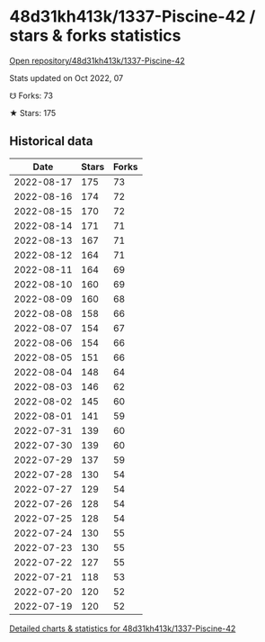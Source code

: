 # 48d31kh413k/1337-Piscine-42 / stars & forks statistics

[Open repository/48d31kh413k/1337-Piscine-42](https://github.com/48d31kh413k/1337-Piscine-42)

Stats updated on Oct 2022, 07

☋ Forks: 73

★ Stars: 175

## Historical data
| Date | Stars | Forks |
|------|-------|-------|
| 2022-08-17 | 175 | 73 | 
| 2022-08-16 | 174 | 72 | 
| 2022-08-15 | 170 | 72 | 
| 2022-08-14 | 171 | 71 | 
| 2022-08-13 | 167 | 71 | 
| 2022-08-12 | 164 | 71 | 
| 2022-08-11 | 164 | 69 | 
| 2022-08-10 | 160 | 69 | 
| 2022-08-09 | 160 | 68 | 
| 2022-08-08 | 158 | 66 | 
| 2022-08-07 | 154 | 67 | 
| 2022-08-06 | 154 | 66 | 
| 2022-08-05 | 151 | 66 | 
| 2022-08-04 | 148 | 64 | 
| 2022-08-03 | 146 | 62 | 
| 2022-08-02 | 145 | 60 | 
| 2022-08-01 | 141 | 59 | 
| 2022-07-31 | 139 | 60 | 
| 2022-07-30 | 139 | 60 | 
| 2022-07-29 | 137 | 59 | 
| 2022-07-28 | 130 | 54 | 
| 2022-07-27 | 129 | 54 | 
| 2022-07-26 | 128 | 54 | 
| 2022-07-25 | 128 | 54 | 
| 2022-07-24 | 130 | 55 | 
| 2022-07-23 | 130 | 55 | 
| 2022-07-22 | 127 | 55 | 
| 2022-07-21 | 118 | 53 | 
| 2022-07-20 | 120 | 52 | 
| 2022-07-19 | 120 | 52 | 


[Detailed charts & statistics for 48d31kh413k/1337-Piscine-42](https://reviewgithub.com/rep/48d31kh413k/1337-Piscine-42)
